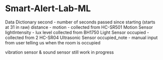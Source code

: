 # Smart-Alert-Lab-ML

Data Dictionary 
second - number of seconds passed since starting (starts at 31 in raw)
distance - 
motion - collected from HC-SR501 Motion Sensor
lightIntensity - lux level collected from BH1750 Light Sensor
occupied - collected from 2 HC-SR04
Ultrasonic Sensor
occupied_note - manual input from user telling us when the room is occupied 

vibration sensor & sound sensor still work in progress